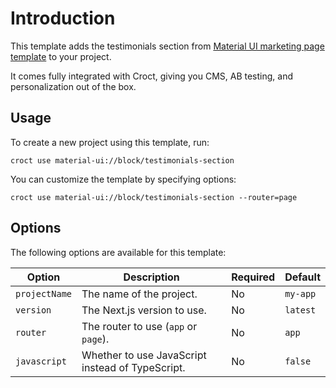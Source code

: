 # Introduction

This template adds the testimonials section
from [Material UI marketing page template](https://mui.com/material-ui/getting-started/templates/marketing-page/?utm_source=croct)
to your project.

It comes fully integrated with Croct, giving you CMS, AB testing, and personalization out of the box.

## Usage

To create a new project using this template, run:

```croct-cmd
croct use material-ui://block/testimonials-section
```

You can customize the template by specifying options:

```croct-cmd
croct use material-ui://block/testimonials-section --router=page
```

## Options

The following options are available for this template:

| Option        | Description                                      | Required | Default  |
|---------------|--------------------------------------------------|----------|----------|
| `projectName` | The name of the project.                         | No       | `my-app` |
| `version`     | The Next.js version to use.                      | No       | `latest` |
| `router`      | The router to use (`app` or `page`).             | No       | `app`    |
| `javascript`  | Whether to use JavaScript instead of TypeScript. | No       | `false`  |
